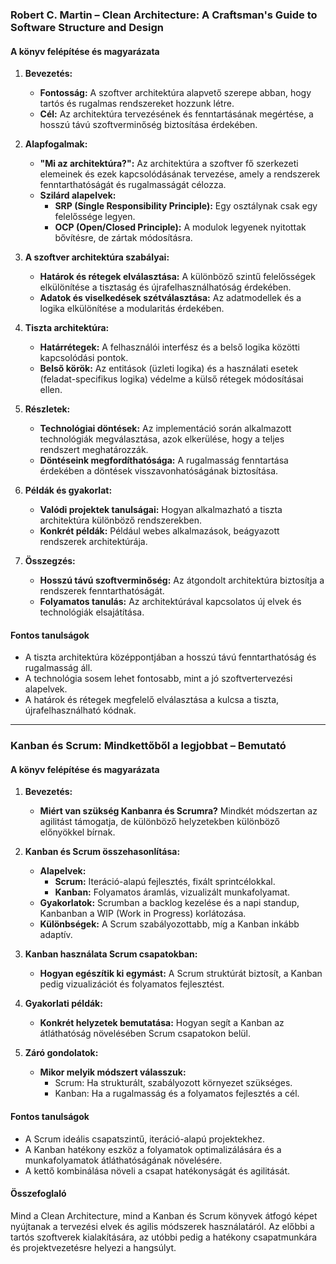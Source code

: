 ### **Robert C. Martin – Clean Architecture: A Craftsman's Guide to Software Structure and Design**

#### **A könyv felépítése és magyarázata**

1. **Bevezetés:**  
   - **Fontosság:** A szoftver architektúra alapvető szerepe abban, hogy tartós és rugalmas rendszereket hozzunk létre.  
   - **Cél:** Az architektúra tervezésének és fenntartásának megértése, a hosszú távú szoftverminőség biztosítása érdekében.  

2. **Alapfogalmak:**  
   - **"Mi az architektúra?":** Az architektúra a szoftver fő szerkezeti elemeinek és ezek kapcsolódásának tervezése, amely a rendszerek fenntarthatóságát és rugalmasságát célozza.  
   - **Szilárd alapelvek:**  
     - **SRP (Single Responsibility Principle):** Egy osztálynak csak egy felelőssége legyen.  
     - **OCP (Open/Closed Principle):** A modulok legyenek nyitottak bővítésre, de zártak módosításra.  

3. **A szoftver architektúra szabályai:**  
   - **Határok és rétegek elválasztása:** A különböző szintű felelősségek elkülönítése a tisztaság és újrafelhasználhatóság érdekében.  
   - **Adatok és viselkedések szétválasztása:** Az adatmodellek és a logika elkülönítése a modularitás érdekében.  

4. **Tiszta architektúra:**  
   - **Határrétegek:** A felhasználói interfész és a belső logika közötti kapcsolódási pontok.  
   - **Belső körök:** Az entitások (üzleti logika) és a használati esetek (feladat-specifikus logika) védelme a külső rétegek módosításai ellen.  

5. **Részletek:**  
   - **Technológiai döntések:** Az implementáció során alkalmazott technológiák megválasztása, azok elkerülése, hogy a teljes rendszert meghatározzák.  
   - **Döntéseink megfordíthatósága:** A rugalmasság fenntartása érdekében a döntések visszavonhatóságának biztosítása.  

6. **Példák és gyakorlat:**  
   - **Valódi projektek tanulságai:** Hogyan alkalmazható a tiszta architektúra különböző rendszerekben.  
   - **Konkrét példák:** Például webes alkalmazások, beágyazott rendszerek architektúrája.  

7. **Összegzés:**  
   - **Hosszú távú szoftverminőség:** Az átgondolt architektúra biztosítja a rendszerek fenntarthatóságát.  
   - **Folyamatos tanulás:** Az architektúrával kapcsolatos új elvek és technológiák elsajátítása.  

#### **Fontos tanulságok**
- A tiszta architektúra középpontjában a hosszú távú fenntarthatóság és rugalmasság áll.  
- A technológia sosem lehet fontosabb, mint a jó szoftvertervezési alapelvek.  
- A határok és rétegek megfelelő elválasztása a kulcsa a tiszta, újrafelhasználható kódnak.

---

### **Kanban és Scrum: Mindkettőből a legjobbat – Bemutató**

#### **A könyv felépítése és magyarázata**

1. **Bevezetés:**  
   - **Miért van szükség Kanbanra és Scrumra?** Mindkét módszertan az agilitást támogatja, de különböző helyzetekben különböző előnyökkel bírnak.  

2. **Kanban és Scrum összehasonlítása:**  
   - **Alapelvek:**  
     - **Scrum:** Iteráció-alapú fejlesztés, fixált sprintcélokkal.  
     - **Kanban:** Folyamatos áramlás, vizualizált munkafolyamat.  
   - **Gyakorlatok:** Scrumban a backlog kezelése és a napi standup, Kanbanban a WIP (Work in Progress) korlátozása.  
   - **Különbségek:** A Scrum szabályozottabb, míg a Kanban inkább adaptív.  

3. **Kanban használata Scrum csapatokban:**  
   - **Hogyan egészítik ki egymást:** A Scrum struktúrát biztosít, a Kanban pedig vizualizációt és folyamatos fejlesztést.  

4. **Gyakorlati példák:**  
   - **Konkrét helyzetek bemutatása:** Hogyan segít a Kanban az átláthatóság növelésében Scrum csapatokon belül.  

5. **Záró gondolatok:**  
   - **Mikor melyik módszert válasszuk:**  
     - Scrum: Ha strukturált, szabályozott környezet szükséges.  
     - Kanban: Ha a rugalmasság és a folyamatos fejlesztés a cél.  

#### **Fontos tanulságok**
- A Scrum ideális csapatszintű, iteráció-alapú projektekhez.  
- A Kanban hatékony eszköz a folyamatok optimalizálására és a munkafolyamatok átláthatóságának növelésére.  
- A kettő kombinálása növeli a csapat hatékonyságát és agilitását.  

#### **Összefoglaló**
Mind a Clean Architecture, mind a Kanban és Scrum könyvek átfogó képet nyújtanak a tervezési elvek és agilis módszerek használatáról. Az előbbi a tartós szoftverek kialakítására, az utóbbi pedig a hatékony csapatmunkára és projektvezetésre helyezi a hangsúlyt.